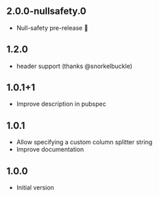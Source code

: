 ## 2.0.0-nullsafety.0

- Null-safety pre-release 🎉

## 1.2.0

- header support (thanks @snorkelbuckle)

## 1.0.1+1

- Improve description in pubspec

## 1.0.1

- Allow specifying a custom column splitter string
- Improve documentation

## 1.0.0

- Initial version
